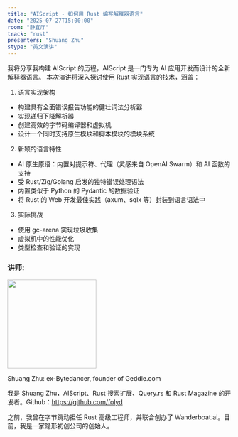 ```yaml
---
title: "AIScript - 如何用 Rust 编写解释器语言"
date: "2025-07-27T15:00:00"
room: "静宜厅"
track: "rust"
presenters: "Shuang Zhu"
stype: "英文演讲"
---
```


我将分享我构建 AIScript 的历程，AIScript 是一门专为 AI 应用开发而设计的全新解释器语言。
本次演讲将深入探讨使用 Rust 实现语言的技术，涵盖：

1. 语言实现架构
- 构建具有全面错误报告功能的健壮词法分析器
- 实现递归下降解析器
- 创建高效的字节码编译器和虚拟机
- 设计一个同时支持原生模块和脚本模块的模块系统

2. 新颖的语言特性
- AI 原生原语：内置对提示符、代理（灵感来自 OpenAI Swarm）和 AI 函数的支持
- 受 Rust/Zig/Golang 启发的独特错误处理语法
- 内置类似于 Python 的 Pydantic 的数据验证
- 将 Rust 的 Web 开发最佳实践（axum、sqlx 等）封装到语言语法中

3. 实际挑战
- 使用 gc-arena 实现垃圾收集
- 虚拟机中的性能优化
- 类型检查和验证的实现

### 讲师:

<img src="https://sessionize.com/image/689d-400o400o1-BaJDYpy2Br3axNMZMjvp2y.jpg" width="200" /><br/>

Shuang Zhu: ex-Bytedancer, founder of Geddle.com

我是 Shuang Zhu，AIScript、Rust 搜索扩展、Query.rs 和 Rust Magazine 的开发者。Github：https://github.com/folyd

之前，我曾在字节跳动担任 Rust 高级工程师，并联合创办了 Wanderboat.ai。目前，我是一家隐形初创公司的创始人。